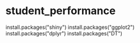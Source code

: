 # student_performance

install.packages("shiny")
install.packages("ggplot2")
install.packages("dplyr")
install.packages("DT")
